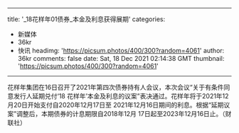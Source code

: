 
---
title: '_18花样年01债券_本金及利息获得展期'
categories: 
 - 新媒体
 - 36kr
 - 快讯
headimg: 'https://picsum.photos/400/300?random=4061'
author: 36kr
comments: false
date: Sat, 18 Dec 2021 02:14:38 GMT
thumbnail: 'https://picsum.photos/400/300?random=4061'
---

<div>   
花样年集团在16日召开了2021年第四次债券持有人会议，本次会议“关于有条件同意发行人延期兑付‘18 花样年’本金及利息的议案”表决通过。花样年将于2021年12月20日开始支付自2020年12月17日至 2021年12月16日期间的利息。根据“延期议案”调整后，本期债券的计息期限自2018年12月 17日起至2023年12月16日止。（财联社）  
</div>
            